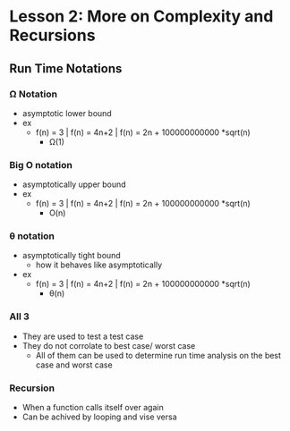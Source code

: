 # Lesson 2: More on Complexity and Recursions

## Run Time Notations

### Ω Notation
- asymptotic lower bound
- ex
    - f(n) = 3 | f(n) = 4n+2 | f(n) = 2n + 100000000000 *sqrt(n)
        - Ω(1)

### Big O notation
- asymptotically upper bound
- ex
    - f(n) = 3 | f(n) = 4n+2 | f(n) = 2n + 100000000000 *sqrt(n)
        - O(n)

### θ notation
- asymptotically tight bound
    - how it behaves like asymptotically
- ex
    - f(n) = 3 | f(n) = 4n+2 | f(n) = 2n + 100000000000 *sqrt(n)
        - θ(n)

### All 3
- They are used to test a test case
- They do not corrolate to best case/ worst case
    - All of them can be used to determine run time analysis on the best case and worst case

### Recursion
- When a function calls itself over again
- Can be achived by looping and vise versa
